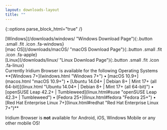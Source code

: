 ```yaml
---
layout: downloads-layout
title: ""
---
```


{::options parse_block_html="true" /}
<div class="row">
<div class="4u 12u$(small)">
[Windows](/downloads/windows/ "Windows Download Page"){:.button .small .fit .icon .fa-windows}
</div>
<div class="4u 12u$(small)">
[mac OS](/downloads/macOS/ "macOS Download Page"){:.button .small .fit .icon .fa-apple}
</div>
<div class="4u 12u$(small)">
[Linux](/downloads/linux/ "Linux Download Page"){:.button .small .fit .icon .fa-linux}
</div>
</div>
Currently Iridium Browser is available for the following Operating Systems    
**[Windows 7+](windows.html "Windows 7+") &#8226;
[macOS 10.9+](macos.html "macOS 10.9+") &#8226;
[Ubuntu 14.04+ | Debian 8+ | Mint 17+ (all 64-bit)](linux.html "Ubuntu 14.04+ | Debian 8+ | Mint 17+ (all 64-bit)") &#8226;
[openSUSE Leap 42.2+ | Tumbleweed](linux.html#suse "openSUSE Leap 42.3+ | Tumbleweed") &#8226;
[Fedora 25+](linux.html#fedora "Fedora 25+") &#8226;
[Red Hat Enterprise Linux 7+](linux.html#redhat "Red Hat Enterprise Linux 7+")**

<span class="fa fa-warning"></span> Iridium Browser is **not** available for Android, iOS, Windows Mobile or any other mobile OS!
